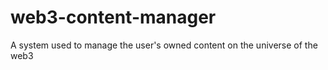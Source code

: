 # web3-content-manager
A system used to manage the user's owned content on the universe of the web3
